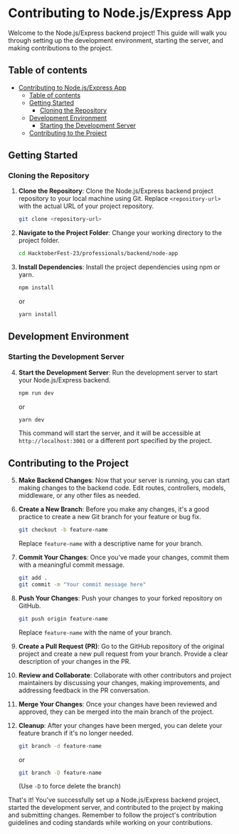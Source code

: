 # Contributing to Node.js/Express App

Welcome to the Node.js/Express backend project! This guide will walk you through setting up the development environment, starting the server, and making contributions to the project.

## Table of contents
- [Contributing to Node.js/Express App](#contributing-to-nodejsexpress-app)
  - [Table of contents](#table-of-contents)
  - [Getting Started](#getting-started)
    - [Cloning the Repository](#cloning-the-repository)
  - [Development Environment](#development-environment)
    - [Starting the Development Server](#starting-the-development-server)
  - [Contributing to the Project](#contributing-to-the-project)

## Getting Started

### Cloning the Repository

1. **Clone the Repository**: Clone the Node.js/Express backend project repository to your local machine using Git. Replace `<repository-url>` with the actual URL of your project repository.

    ```bash
    git clone <repository-url>
    ```

2. **Navigate to the Project Folder**: Change your working directory to the project folder.

    ```bash
    cd HacktoberFest-23/professionals/backend/node-app
    ```

3. **Install Dependencies**: Install the project dependencies using npm or yarn.

    ```bash
    npm install
    ```

    or

    ```bash
    yarn install
    ```

## Development Environment

### Starting the Development Server

4. **Start the Development Server**: Run the development server to start your Node.js/Express backend.

    ```bash
    npm run dev
    ```

    or

    ```bash
    yarn dev
    ```

    This command will start the server, and it will be accessible at `http://localhost:3001` or a different port specified by the project.

## Contributing to the Project

5. **Make Backend Changes**: Now that your server is running, you can start making changes to the backend code. Edit routes, controllers, models, middleware, or any other files as needed.

6. **Create a New Branch**: Before you make any changes, it's a good practice to create a new Git branch for your feature or bug fix.

    ```bash
    git checkout -b feature-name
    ```

    Replace `feature-name` with a descriptive name for your branch.

7. **Commit Your Changes**: Once you've made your changes, commit them with a meaningful commit message.

    ```bash
    git add .
    git commit -m "Your commit message here"
    ```

8. **Push Your Changes**: Push your changes to your forked repository on GitHub.

    ```bash
    git push origin feature-name
    ```

    Replace `feature-name` with the name of your branch.

9. **Create a Pull Request (PR)**: Go to the GitHub repository of the original project and create a new pull request from your branch. Provide a clear description of your changes in the PR.

10. **Review and Collaborate**: Collaborate with other contributors and project maintainers by discussing your changes, making improvements, and addressing feedback in the PR conversation.

11. **Merge Your Changes**: Once your changes have been reviewed and approved, they can be merged into the main branch of the project.

12. **Cleanup**: After your changes have been merged, you can delete your feature branch if it's no longer needed.

    ```bash
    git branch -d feature-name
    ```

    or

    ```bash
    git branch -D feature-name
    ```

    (Use `-D` to force delete the branch)

That's it! You've successfully set up a Node.js/Express backend project, started the development server, and contributed to the project by making and submitting changes. Remember to follow the project's contribution guidelines and coding standards while working on your contributions.
